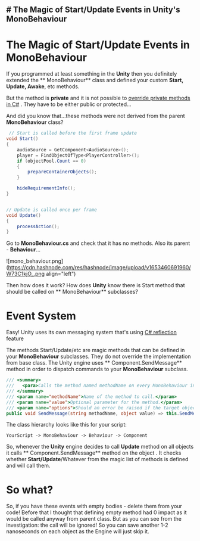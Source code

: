 ## # The Magic of Start/Update Events in Unity's MonoBehaviour

# The Magic of Start/Update Events in MonoBehaviour

If you programmed at least something in the **Unity** then you definitely extended the **
MonoBehaviour** class and defined your custom **Start, Update, Awake**, etc methods.

But the method is **private** and it is not possible
to [override private methods in C#](https://docs.microsoft.com/en-us/dotnet/csharp/language-reference/keywords/override)
. They have to be either public or protected...

And did you know that...these methods were not derived from the parent **MonoBehaviour** class?

```c#
 // Start is called before the first frame update
void Start()
{
    audioSource = GetComponent<AudioSource>();
    player = FindObjectOfType<PlayerController>();
    if (objectPool.Count == 0)
    {
        prepareContainerObjects();
    }

    hideRequirementInfo();
}


// Update is called once per frame
void Update()
{
    processAction();
}
```

Go to **MonoBehaviour.cs** and check that it has no methods. Also its parent - **Behaviour**...


![mono_behaviour.png](https://cdn.hashnode.com/res/hashnode/image/upload/v1653460691960/W73C1kjO_.png align="left")

Then how does it work? How does **Unity** know there is Start method that should be called on **
MonoBehaviour** subclasses?

# Event System

Easy! Unity uses its own messaging system that's
using [C# reflection](https://docs.microsoft.com/en-us/dotnet/csharp/programming-guide/concepts/reflection)
feature

The methods Start/Update/etc are magic methods that can be defined in your **MonoBehaviour**
subclasses. They do not override the implementation from base class. The Unity engine uses **
Component.SendMessage** method in order to dispatch commands to your **MonoBehaviour** subclass.

```c#
/// <summary>
///   <para>Calls the method named methodName on every MonoBehaviour in this game object.</para>
/// </summary>
/// <param name="methodName">Name of the method to call.</param>
/// <param name="value">Optional parameter for the method.</param>
/// <param name="options">Should an error be raised if the target object doesn't implement the method for the message?</param>
public void SendMessage(string methodName, object value) => this.SendMessage(methodName, value, SendMessageOptions.RequireReceiver);

```

The class hierarchy looks like this for your script:

```
YourScript -> MonoBehaviour -> Behaviour -> Component
```

So, whenever the **Unity** engine decides to call **Update** method on all objects it calls **
Component.SendMessage** method on the object . It checks whether **Start/Update**/Whatever from the
magic list of methods is defined and will call them.

# So what?

So, if you have these events with empty bodies - delete them from your code! Before that I thought
that defining empty method had 0 impact as it would be called anyway from parent class. But as you can
see from the investigation: the call will be ignored! So you can save another 1-2 nanoseconds on
each object as the Engine will just skip it.



